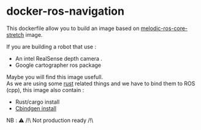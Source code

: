 # docker-ros-navigation

This dockerfile allow you to build an image based on [melodic-ros-core-stretch](https://github.com/osrf/docker_images/blob/1a1c56d93f309d10c412c6323db5791fc1b23d1b/ros/melodic/debian/stretch/ros-core/Dockerfile) image.

If you are building a robot that use :
- An intel RealSense depth camera . 
- Google cartographer ros package   

Maybe you will find this image usefull.    
As we are using some [rust](https://www.rust-lang.org/) related things and we have to bind them to ROS (cpp), this image also contain : 
- Rust/cargo install
- [Cbindgen install](https://github.com/eqrion/cbindgen) 

NB : :warning: /!\ Not production ready /!\ 
